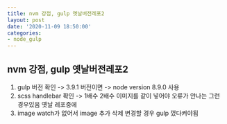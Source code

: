 ```yaml
---
title: nvm 강점, gulp 옛날버전레포2
layout: post
date: '2020-11-09 18:50:00'
categories:
- node_gulp
---
```


## nvm 강점, gulp 옛날버전레포2

1. gulp 버전 확인 -> 3.9.1 버전이면 -> node version 8.9.0 사용
2. scss handlebar 확인 -> 1배수 2배수 이미지를 같이 넣어야 오류가 안나는 그런 경우있음 옛날 레포중에
3. image watch가 없어서 image 추가 삭제 변경할 경우 gulp 껐다켜야됨